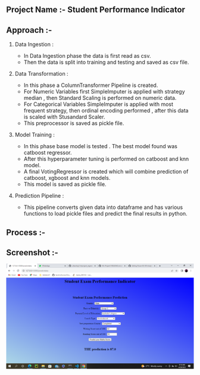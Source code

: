 ## Project Name :- Student Performance Indicator

## Approach :-
1. Data Ingestion :
   - In Data Ingestion phase the data is first read as csv.
   - Then the data is split into training and testing and saved as csv file.

2. Data Transformation :
   - In this phase a ColumnTransformer Pipeline is created.
   - For Numeric Variables first SimpleImputer is applied with strategy median , then Standard Scaling is performed on numeric data.
   - For Categorical Variables SimpleImputer is applied with most frequent strategy, then ordinal encoding performed , after this data is scaled with Stusandard Scaler.
   - This preprocessor is saved as pickle file.


3. Model Training :
   - In this phase base model is tested . The best model found was catboost regressor.
   - After this hyperparameter tuning is performed on catboost and knn model.
   - A final VotingRegressor is created which will combine prediction of catboost, xgboost and knn models.
   - This model is saved as pickle file.


4. Prediction Pipeline :
   - This pipeline converts given data into dataframe and has various functions to load pickle files and predict the final results in python.

## Process :-


## Screenshot :-
<img src = "Screenshot.png">
